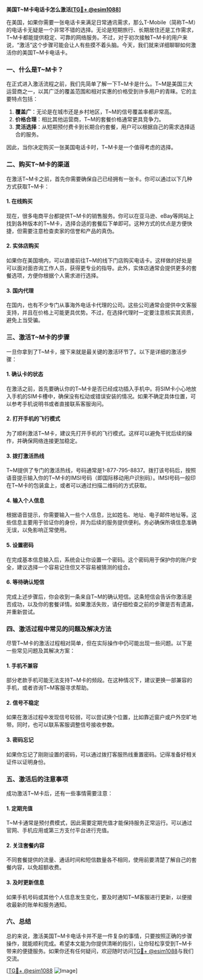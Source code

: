 **美国T~M卡电话卡怎么激活[[TG💪+ @esim1088](https://t.me/s/esim1088)]**

在美国，如果你需要一张电话卡来满足日常通讯需求，那么T-Mobile（简称T~M）的电话卡无疑是一个非常不错的选择。无论是短期旅行、长期居住还是工作需求，T~M卡都能提供稳定、可靠的网络服务。不过，对于初次接触T~M卡的用户来说，“激活”这个步骤可能会让人有些摸不着头脑。今天，我们就来详细聊聊如何激活你的美国T~M卡电话卡。

### **一、什么是T~M卡？**

在正式进入激活流程之前，我们先简单了解一下T~M卡是什么。T~M是美国三大运营商之一，以其广泛的覆盖范围和相对实惠的价格受到许多用户的青睐。它的主要特点包括：

1. **覆盖广**：无论是在城市还是乡村地区，T~M的信号覆盖率都非常高。
2. **价格合理**：相比其他运营商，T~M的套餐价格通常更具竞争力。
3. **灵活选择**：从短期预付费卡到长期合约套餐，用户可以根据自己的需求选择适合的服务。

因此，当你决定购买一张美国电话卡时，T~M卡是一个值得考虑的选择。

### **二、购买T~M卡的渠道**

在激活T~M卡之前，首先你需要确保自己已经拥有一张卡。你可以通过以下几种方式获取T~M卡：

#### **1. 在线购买**
现在，很多电商平台都提供T~M卡的销售服务。你可以在亚马逊、eBay等网站上找到各种版本的T~M卡，选择合适的套餐后下单即可。这种方式的优点是方便快捷，但需要注意检查卖家的信誉和产品的真伪。

#### **2. 实体店购买**
如果你在美国境内，可以直接前往T~M的线下门店购买电话卡。这样做的好处是可以面对面咨询工作人员，获得更专业的指导。此外，实体店通常会提供更多的套餐选项，方便你根据个人需求进行选择。

#### **3. 国内代理**
在国内，也有不少专门从事海外电话卡代理的公司。这些公司通常会提供中文客服支持，并且在价格上可能更具优势。不过，在选择代理时一定要注意核实其资质，避免上当受骗。

### **三、激活T~M卡的步骤**

一旦你拿到了T~M卡，接下来就是最关键的激活环节了。以下是详细的激活步骤：

#### **1. 确认卡的状态**
在激活之前，首先要确认你的T~M卡是否已经成功插入手机中。将SIM卡小心地放入手机的SIM卡槽中，确保没有松动或错误安装的情况。如果不确定具体位置，可以参考手机说明书或者直接联系客服询问。

#### **2. 打开手机的飞行模式**
为了顺利激活T~M卡，建议先打开手机的飞行模式。这样可以避免干扰后续的操作，并确保网络连接更加稳定。

#### **3. 拨打激活热线**
T~M提供了专门的激活热线，号码通常是1-877-795-8837。拨打该号码后，按照语音提示输入你的T~M卡的IMSI号码（即国际移动用户识别码）。IMSI号码一般印在T~M卡的包装盒上，或者可以通过扫描二维码的方式获取。

#### **4. 输入个人信息**
根据语音提示，你需要输入一些个人信息，比如姓名、地址、电子邮件地址等。这些信息主要用于验证你的身份，并为后续的服务提供便利。务必确保所填信息准确无误，以免影响正常使用。

#### **5. 设置密码**
在完成基本信息输入后，系统会让你设置一个密码。这个密码用于保护你的账户安全，建议选择一个容易记住但又不容易被猜测的组合。

#### **6. 等待确认短信**
完成上述步骤后，你会收到一条来自T~M的确认短信。这条短信会告诉你激活是否成功，以及你的套餐详情。如果激活失败，请仔细检查之前的步骤是否有遗漏，并重新尝试。

### **四、激活过程中常见的问题及解决方法**

尽管T~M卡的激活过程相对简单，但在实际操作中仍可能出现一些问题。以下是一些常见问题及其解决方案：

#### **1. 手机不兼容**
部分老款手机可能无法支持T~M卡的频段。在这种情况下，建议更换一部兼容的手机，或者咨询T~M客服寻求帮助。

#### **2. 信号不稳定**
如果在激活过程中发现信号较弱，可以尝试换个位置，比如靠近窗户或户外空旷地带。同时，也可以联系客服调整信号接收参数。

#### **3. 密码忘记**
如果你忘记了刚刚设置的密码，可以通过拨打客服热线重置密码。记得准备好相关证件以证明身份。

### **五、激活后的注意事项**

成功激活T~M卡后，还有一些事情需要注意：

#### **1. 定期充值**
T~M卡通常是预付费模式，因此需要定期充值才能保持服务正常运行。可以通过官网、手机应用或第三方支付平台进行充值。

#### **2. 关注套餐内容**
不同套餐提供的流量、通话时间和短信数量各不相同，使用前要清楚了解自己的套餐内容，以免超额收费。

#### **3. 及时更新信息**
如果手机号码或其他个人信息发生变化，要及时通知T~M客服进行更新，以便接收最新的账单和服务通知。

### **六、总结**

总的来说，激活美国T~M卡电话卡并不是一件复杂的事情，只要按照正确的步骤操作，就能顺利完成。希望本文能为你提供清晰的指引，让你轻松享受到T~M卡带来的便捷服务。如果你还有任何疑问，欢迎随时访问[TG💪+ @esim1088](https://t.me/s/esim1088)与我们交流。

[[TG💪+ @esim1088](https://t.me/s/esim1088) ![Image](https://i.postimg.cc/4NQfJmqS/Snipaste-2025-05-13-00-14-12.png)]